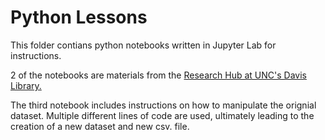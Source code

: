 # Python Lessons
This folder contians python notebooks written in Jupyter Lab for instructions.

2 of the notebooks are materials from the [Research Hub at UNC's Davis Library.](https://unc-libraries-data.github.io/Python/)

The third notebook includes instructions on how to manipulate the orignial dataset. Multiple different lines of code are used, ultimately leading to the creation of a new dataset and new csv. file. 
